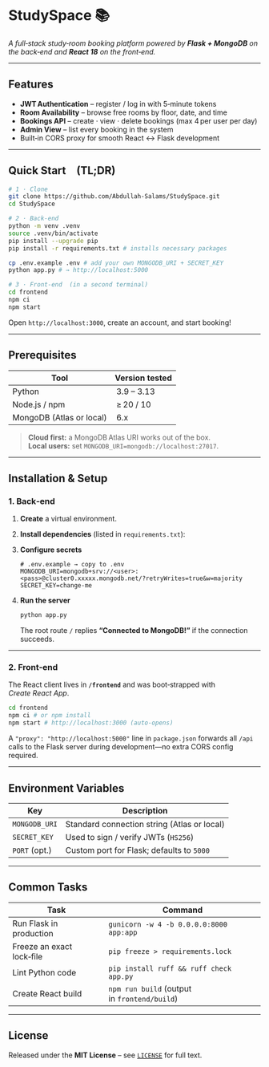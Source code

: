 # StudySpace 📚

*A full‑stack study‑room booking platform powered by **Flask + MongoDB** on the back‑end and **React 18** on the front‑end.*

---

## Features

- **JWT Authentication** – register / log in with 5‑minute tokens  
- **Room Availability** – browse free rooms by floor, date, and time  
- **Bookings API** – create · view · delete bookings (max 4 per user per day)  
- **Admin View** – list every booking in the system  
- Built‑in CORS proxy for smooth React ↔ Flask development

---

## Quick Start (TL;DR)

```bash
# 1 · Clone
git clone https://github.com/Abdullah-Salams/StudySpace.git
cd StudySpace

# 2 · Back‑end
python -m venv .venv
source .venv/bin/activate
pip install --upgrade pip
pip install -r requirements.txt # installs necessary packages

cp .env.example .env # add your own MONGODB_URI + SECRET_KEY
python app.py # → http://localhost:5000

# 3 · Front‑end  (in a second terminal)
cd frontend
npm ci
npm start
```

Open `http://localhost:3000`, create an account, and start booking!

---

## Prerequisites

| Tool                | Version tested |
|---------------------|----------------|
| Python              | 3.9 – 3.13     |
| Node.js / npm       | ≥ 20 / 10      |
| MongoDB (Atlas or local) | 6.x |

> **Cloud first:** a MongoDB Atlas URI works out of the box.  
> **Local users:** set `MONGODB_URI=mongodb://localhost:27017`.

---

## Installation & Setup

### 1. Back‑end

1. **Create** a virtual environment.  
2. **Install dependencies** (listed in `requirements.txt`):

3. **Configure secrets**

   ```dotenv
   # .env.example → copy to .env
   MONGODB_URI=mongodb+srv://<user>:<pass>@cluster0.xxxxx.mongodb.net/?retryWrites=true&w=majority
   SECRET_KEY=change‑me
   ```

4. **Run the server**

   ```bash
   python app.py
   ```

   The root route `/` replies **“Connected to MongoDB!”** if the connection succeeds.

---

### 2. Front‑end

The React client lives in **`/frontend`** and was boot‑strapped with *Create React App*.

```bash
cd frontend
npm ci # or npm install
npm start # http://localhost:3000 (auto‑opens)
```

A `"proxy": "http://localhost:5000"` line in `package.json` forwards all `/api` calls to the Flask server during development—no extra CORS config required.

---

## Environment Variables

| Key            | Description                                           |
|----------------|-------------------------------------------------------|
| `MONGODB_URI`  | Standard connection string (Atlas or local)           |
| `SECRET_KEY`   | Used to sign / verify JWTs (`HS256`)                  |
| `PORT` (opt.)  | Custom port for Flask; defaults to `5000`             |

---

## Common Tasks

| Task                               | Command                                                         |
|------------------------------------|-----------------------------------------------------------------|
| Run Flask in production            | `gunicorn -w 4 -b 0.0.0.0:8000 app:app`                         |
| Freeze an exact lock‑file          | `pip freeze > requirements.lock`                                |
| Lint Python code                   | `pip install ruff && ruff check app.py`                         |
| Create React build                 | `npm run build` (output in `frontend/build`)                    |

---

## License

Released under the **MIT License** – see [`LICENSE`](LICENSE) for full text.
